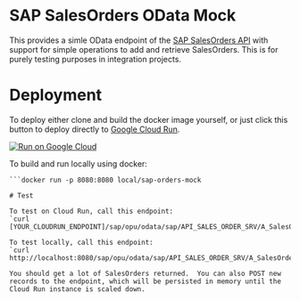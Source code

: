 # SAP SalesOrders OData Mock

This provides a simle OData endpoint of the [SAP SalesOrders API](https://api.sap.com/api/salesorder/resource) with support for simple operations to add and retrieve SalesOrders.  This is for purely testing purposes in integration projects.

# Deployment

To deploy either clone and build the docker image yourself, or just click this button to deploy directly to [Google Cloud Run](https://cloud.google.com/run).

[![Run on Google Cloud](https://deploy.cloud.run/button.svg)](https://deploy.cloud.run)

To build and run locally using docker:

```docker build -t local/sap-orders-mock .
```docker run -p 8080:8080 local/sap-orders-mock

# Test

To test on Cloud Run, call this endpoint:
`curl [YOUR_CLOUDRUN_ENDPOINT]/sap/opu/odata/sap/API_SALES_ORDER_SRV/A_SalesOrder`

To test locally, call this endpoint:
`curl http://localhost:8080/sap/opu/odata/sap/API_SALES_ORDER_SRV/A_SalesOrder`

You should get a lot of SalesOrders returned.  You can also POST new records to the endpoint, which will be persisted in memory until the Cloud Run instance is scaled down.
